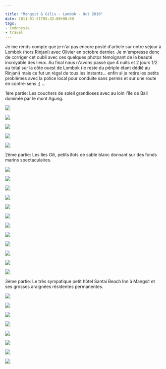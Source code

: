 ```yaml
---

title: "Mangsit & Gilis - Lombok - Oct 2010"
date: 2011-01-31T08:32:00+00:00
tags:
- indonesia
- travel
---
```


Je me rends compte que je n'ai pas encore posté d'article sur notre séjour à Lombok (hors Rinjani) avec Olivier en octobre dernier. Je m'empresse donc de corriger cet oubli avec ces quelques photos témoignant de la beauté incroyable des lieux. Au final nous n'avons passé que 4 nuits et 2 jours 1/2 au total sur la côte ouest de Lombok (le reste du périple étant dédié au Rinjani) mais ce fut un régal de tous les instants... enfin si je retire les petits problèmes avec la police local pour conduite sans permis et sur une route en contre-sens ;) ...

1ère partie: Les couchers de soleil grandioses avec au loin l'île de Bali dominée par le mont Agung.

![](assets/media/mangsit-gilis-lombok-oct-2010-bIFpcwAHDgsiDlFxiijl/20101002-233.jpg)

![](assets/media/mangsit-gilis-lombok-oct-2010-bIFpcwAHDgsiDlFxiijl/20101002-236.jpg)

![](assets/media/mangsit-gilis-lombok-oct-2010-bIFpcwAHDgsiDlFxiijl/20101002-240.jpg)

![](assets/media/mangsit-gilis-lombok-oct-2010-bIFpcwAHDgsiDlFxiijl/20101002-243.jpg)

![](assets/media/mangsit-gilis-lombok-oct-2010-bIFpcwAHDgsiDlFxiijl/20101002-253.jpg)

2ème partie: Les îles Gili, petits îlots de sable blanc donnant sur des fonds marins spectaculaires.

![](assets/media/mangsit-gilis-lombok-oct-2010-CEmyJIkJuljhDypmApuc/20101002-186.jpg)

![](assets/media/mangsit-gilis-lombok-oct-2010-CEmyJIkJuljhDypmApuc/20101002-187.jpg)

![](assets/media/mangsit-gilis-lombok-oct-2010-CEmyJIkJuljhDypmApuc/20101002-192.jpg)

![](assets/media/mangsit-gilis-lombok-oct-2010-CEmyJIkJuljhDypmApuc/20101002-198.jpg)

![](assets/media/mangsit-gilis-lombok-oct-2010-CEmyJIkJuljhDypmApuc/20101002-201.jpg)

![](assets/media/mangsit-gilis-lombok-oct-2010-CEmyJIkJuljhDypmApuc/20101002-208.jpg)

![](assets/media/mangsit-gilis-lombok-oct-2010-CEmyJIkJuljhDypmApuc/20101002-211.jpg)

![](assets/media/mangsit-gilis-lombok-oct-2010-CEmyJIkJuljhDypmApuc/20101002-220.jpg)

![](assets/media/mangsit-gilis-lombok-oct-2010-CEmyJIkJuljhDypmApuc/20101002-222.jpg)

![](assets/media/mangsit-gilis-lombok-oct-2010-CEmyJIkJuljhDypmApuc/20101002-225.jpg)

![](assets/media/mangsit-gilis-lombok-oct-2010-CEmyJIkJuljhDypmApuc/20101002-228.jpg)

![](assets/media/mangsit-gilis-lombok-oct-2010-CEmyJIkJuljhDypmApuc/20101002-230.jpg)

3ème partie: Le très sympatique petit hôtel Santai Beach Inn à Mangsit et ses grosses araignées résidentes permanentes.

![](assets/media/mangsit-gilis-lombok-oct-2010-uisvgdtAGBxhnxudHlbk/20100927-002.jpg)

![](assets/media/mangsit-gilis-lombok-oct-2010-uisvgdtAGBxhnxudHlbk/20100927-005.jpg)

![](assets/media/mangsit-gilis-lombok-oct-2010-uisvgdtAGBxhnxudHlbk/20100927-008.jpg)

![](assets/media/mangsit-gilis-lombok-oct-2010-uisvgdtAGBxhnxudHlbk/20101001-176.jpg)

![](assets/media/mangsit-gilis-lombok-oct-2010-uisvgdtAGBxhnxudHlbk/20101001-179.jpg)

![](assets/media/mangsit-gilis-lombok-oct-2010-uisvgdtAGBxhnxudHlbk/20101001-181.jpg)

![](assets/media/mangsit-gilis-lombok-oct-2010-uisvgdtAGBxhnxudHlbk/20101003-269.jpg)

![](assets/media/mangsit-gilis-lombok-oct-2010-uisvgdtAGBxhnxudHlbk/20101003-272.jpg)
